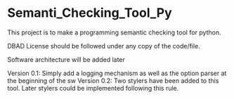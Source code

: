 # Semanti_Checking_Tool_Py
This project is to make a programming semantic checking tool for python.

DBAD License should be followed under any copy of the code/file.

Software architecture will be added later

Version 0.1: Simply add a logging mechanism as well as the option parser at the beginning of the sw
Version 0.2: Two stylers have been added to this tool. Later stylers could be implemented following this rule.
